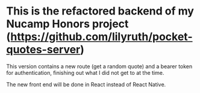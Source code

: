 # This is the refactored backend of my Nucamp Honors project (https://github.com/lilyruth/pocket-quotes-server)

This version contains a new route (get a random quote) and a bearer token for authentication, finishing out what I did not get to at the time. 

The new front end will be done in React instead of React Native. 
